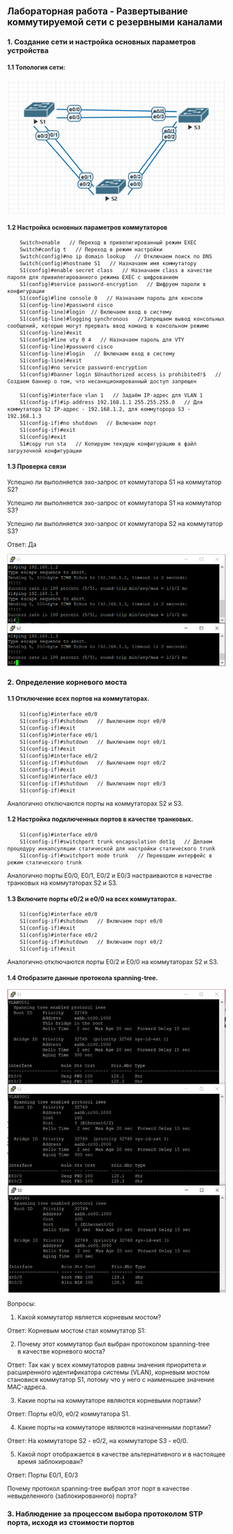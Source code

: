 ## Лабораторная работа - Развертывание коммутируемой сети с резервными каналами

### 1. Создание сети и настройка основных параметров устройства

#### 1.1 Топология сети:

![alt-текст](https://github.com/Galo9/HW_Network_engineer/blob/main/HW-2/HW2_topology.PNG)

#### 1.2 Настройка основных параметров коммутаторов

```
    Switch>enable   // Переход в привелигированный режим EXEC
    Switch#config t   // Переход в режим настройки
    Switch(config)#no ip domain lookup   // Отключаем поиск по DNS
    Switch(config)#hostname S1   // Назначаем имя коммутатору
    S1(config)#enable secret class   // Назначаем class в качестве пароля для привилегированного режима EXEC с шифрованием
    S1(config)#service password-encryption   // Шифруем пароли в конфигурации
    S1(config)#line console 0   // Назначаем пароль для консоли
    S1(config-line)#password cisco
    S1(config-line)#login  // Включаем вход в систему
    S1(config-line)#logging synchronous   //Запрещаем вывод консольных сообщений, которые могут прервать ввод команд в консольном режиме
    S1(config-line)#exit
    S1(config)#line vty 0 4   // Назначаем пароль для VTY
    S1(config-line)#password cisco
    S1(config-line)#login   // Включаем вход в систему
    S1(config-line)#exit
    S1(config)#no service password-encryption
    S1(config)#banner login $Unauthorized access is prohibited!$   // Создаем баннер о том, что несанкционированный доступ запрещен
    
    S1(config)#interface vlan 1   // Задаём IP-адрес для VLAN 1
    S1(config-if)#ip address 192.168.1.1 255.255.255.0   // Для коммутатора S2 IP-адрес - 192.168.1.2, для коммуторора S3 - 192.168.1.3
    S1(config-if)#no shutdown   // Включаем порт
    S1(config-if)#exit
    S1(config)#exit
    S1#copy run sta   // Копируем текущую конфигурацию в файл загрузочной конфигурации
```
#### 1.3 Проверка связи

Успешно ли выполняется эхо-запрос от коммутатора S1 на коммутатор S2?

Успешно ли выполняется эхо-запрос от коммутатора S1 на коммутатор S3?

Успешно ли выполняется эхо-запрос от коммутатора S2 на коммутатор S3?

Ответ: Да

![alt-текст](https://github.com/Galo9/HW_Network_engineer/blob/main/HW-2/HW2_ping.PNG)


### 2. Определение корневого моста

#### 1.1 Отключение всех портов на коммутаторах.

```
    S1(config)#interface e0/0
    S1(config-if)#shutdown   // Выключаем порт e0/0
    S1(config-if)#exit
    S1(config)#interface e0/1
    S1(config-if)#shutdown   // Выключаем порт e0/1
    S1(config-if)#exit
    S1(config)#interface e0/2
    S1(config-if)#shutdown   // Выключаем порт e0/2
    S1(config-if)#exit
    S1(config)#interface e0/3
    S1(config-if)#shutdown   // Выключаем порт e0/3
    S1(config-if)#exit  
```
Аналогично отключаются порты на коммутаторах S2 и S3.

#### 1.2 Настройка подключенных портов в качестве транковых.

```
    S1(config)#interface e0/0
    S1(config-if)#switchport trunk encapsulation dot1q   // Делаем процедуру инкапсуляции статической для настройки статического trunk 
    S1(config-if)#switchport mode trunk   // Переводим интерфейс в режим статического trunk
```
Аналогично порты E0/0, E0/1, E0/2 и E0/3 настраиваются в начестве транковых на коммутаторах S2 и S3.

#### 1.3 Включите порты e0/2 и e0/0 на всех коммутаторах.

```
    S1(config)#interface e0/0
    S1(config-if)#shutdown   // Включаем порт e0/0
    S1(config-if)#exit  
    S1(config)#interface e0/2
    S1(config-if)#shutdown   // Включаем порт e0/2
    S1(config-if)#exit 
```
Аналогично отключаются порты E0/2 и E0/0 на коммутаторах S2 и S3.

#### 1.4 Отобразите данные протокола spanning-tree.

![alt-текст](https://github.com/Galo9/HW_Network_engineer/blob/main/HW-2/HW2_spanning-tree.PNG)

Вопросы: 

1) Какой коммутатор является корневым мостом?

Ответ: Корневым мостом стал коммутатор S1:

2) Почему этот коммутатор был выбран протоколом spanning-tree в качестве корневого моста?

Ответ: Так как у всех коммутаторов равны значения приоритета и расширенного идентификатора системы (VLAN), корневым мостом становися коммутатор S1, потому что у него с наименьшее значение MAC-адреса.

3) Какие порты на коммутаторе являются корневыми портами? 

Ответ: Порты e0/0, e0/2 коммутатора S1.

4) Какие порты на коммутаторе являются назначенными портами? 

Ответ: На коммутаторе S2 - e0/2, на коммутаторе S3 - e0/0.

5) Какой порт отображается в качестве альтернативного и в настоящее время заблокирован?

Ответ: Порты E0/1, E0/3

Почему протокол spanning-tree выбрал этот порт в качестве невыделенного (заблокированного) порта?


### 3. Наблюдение за процессом выбора протоколом STP порта, исходя из стоимости портов

